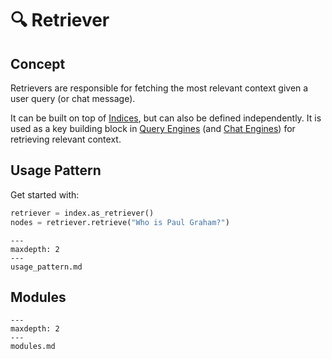 
# 🔍 Retriever
## Concept
Retrievers are responsible for fetching the most relevant context given a user query (or chat message).  

It can be built on top of [Indices](/how_to/index/root.md), but can also be defined independently.
It is used as a key building block in [Query Engines](/how_to/query_engine/root.md) (and [Chat Engines](/how_to/chat_engine/root.md)) for retrieving relevant context.

## Usage Pattern
Get started with:
```python
retriever = index.as_retriever()
nodes = retriever.retrieve("Who is Paul Graham?")
```

```{toctree}
---
maxdepth: 2
---
usage_pattern.md
```


## Modules
```{toctree}
---
maxdepth: 2
---
modules.md
```